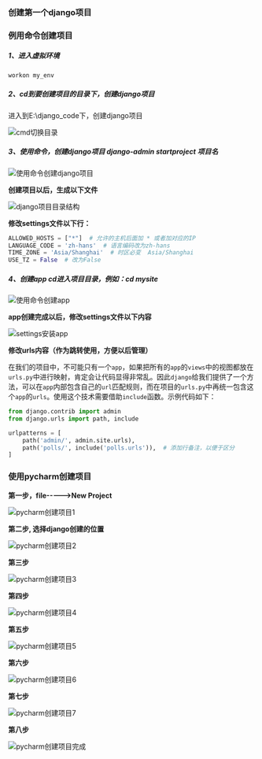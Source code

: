 ### 创建第一个django项目

### 例用命令创建项目

##### 1、进入虚拟环境

```python
workon my_env
```

##### 2、cd到要创建项目的目录下，创建django项目

进入到E:\django_code下，创建django项目

![cmd切换目录](.\django相关截图\cmd切换目录.png)

##### 3、使用命令，创建django项目 django-admin startproject 项目名

![使用命令创建django项目](.\django相关截图\使用命令创建django项目.png)

**创建项目以后，生成以下文件**

![django项目目录结构](.\django相关截图\django项目目录结构.png)

**修改settings文件以下行：**

```python
ALLOWED_HOSTS = ["*"]  # 允许的主机后面加 * 或者加对应的IP
LANGUAGE_CODE = 'zh-hans'  # 语言编码改为zh-hans
TIME_ZONE = 'Asia/Shanghai'  # 时区必变  Asia/Shanghai
USE_TZ = False  # 改为False 
```



##### 4、创建app  cd进入项目目录，例如：cd mysite

![使用命令创建app](.\django相关截图\使用命令创建app.png)

**app创建完成以后，修改settings文件以下内容**

![settings安装app](.\django相关截图\settings安装app.png)

**修改urls内容（作为跳转使用，方便以后管理）**

​        在我们的项目中，不可能只有一个`app`，如果把所有的`app`的`views`中的视图都放在`urls.py`中进行映射，肯定会让代码显得非常乱。因此`django`给我们提供了一个方法，可以在`app`内部包含自己的`url`匹配规则，而在项目的`urls.py`中再统一包含这个`app`的`urls`。使用这个技术需要借助`include`函数。示例代码如下：

```python
from django.contrib import admin
from django.urls import path, include

urlpatterns = [
    path('admin/', admin.site.urls),
    path('polls/', include('polls.urls')),  # 添加行备注，以便于区分
]
```





### 使用pycharm创建项目

**第一步，file----->New Project**

![pycharm创建项目1](.\django相关截图\pycharm创建项目1.png)

**第二步, 选择django创建的位置**

![pycharm创建项目2](D:\积云教育\django资料\django相关截图\pycharm创建项目2.png)

**第三步**

![pycharm创建项目3](.\django相关截图\pycharm创建项目3.png)

**第四步**

![pycharm创建项目4](.\django相关截图\pycharm创建项目4.png)

**第五步**

![pycharm创建项目5](.\django相关截图\pycharm创建项目5.png)

**第六步**

![pycharm创建项目6](.\django相关截图\pycharm创建项目6.png)

**第七步**

![pycharm创建项目7](.\django相关截图\pycharm创建项目7.png)

**第八步**

![pycharm创建项目完成](.\django相关截图\pycharm创建项目完成.png)

